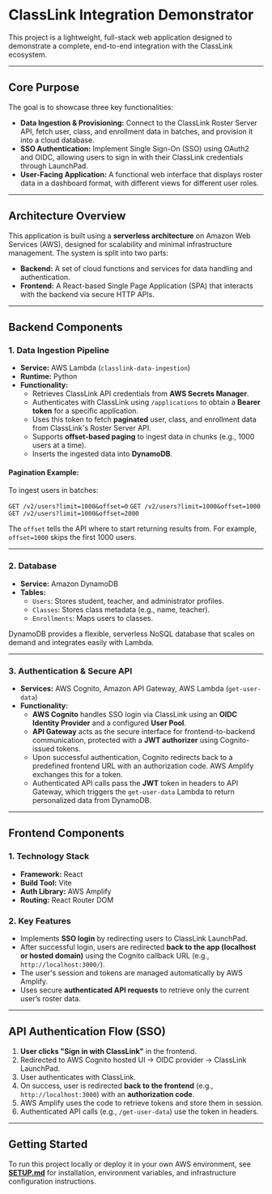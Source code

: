# ClassLink Integration Demonstrator

This project is a lightweight, full-stack web application designed to demonstrate a complete, end-to-end integration with the ClassLink ecosystem.

---

## Core Purpose

The goal is to showcase three key functionalities:

- **Data Ingestion & Provisioning:** Connect to the ClassLink Roster Server API, fetch user, class, and enrollment data in batches, and provision it into a cloud database.
- **SSO Authentication:** Implement Single Sign-On (SSO) using OAuth2 and OIDC, allowing users to sign in with their ClassLink credentials through LaunchPad.
- **User-Facing Application:** A functional web interface that displays roster data in a dashboard format, with different views for different user roles.

---

## Architecture Overview

This application is built using a **serverless architecture** on Amazon Web Services (AWS), designed for scalability and minimal infrastructure management. The system is split into two parts:

- **Backend:** A set of cloud functions and services for data handling and authentication.
- **Frontend:** A React-based Single Page Application (SPA) that interacts with the backend via secure HTTP APIs.

---

## Backend Components

### 1. Data Ingestion Pipeline

- **Service:** AWS Lambda (`classlink-data-ingestion`)
- **Runtime:** Python
- **Functionality:**
  - Retrieves ClassLink API credentials from **AWS Secrets Manager**.
  - Authenticates with ClassLink using `/applications` to obtain a **Bearer token** for a specific application.
  - Uses this token to fetch **paginated** user, class, and enrollment data from ClassLink's Roster Server API.
  - Supports **offset-based paging** to ingest data in chunks (e.g., 1000 users at a time).
  - Inserts the ingested data into **DynamoDB**.

#### Pagination Example:
To ingest users in batches:

`GET /v2/users?limit=1000&offset=0`
`GET /v2/users?limit=1000&offset=1000`
`GET /v2/users?limit=1000&offset=2000`


The `offset` tells the API where to start returning results from. For example, `offset=1000` skips the first 1000 users.

---

### 2. Database

- **Service:** Amazon DynamoDB
- **Tables:**
  - `Users`: Stores student, teacher, and administrator profiles.
  - `Classes`: Stores class metadata (e.g., name, teacher).
  - `Enrollments`: Maps users to classes.

DynamoDB provides a flexible, serverless NoSQL database that scales on demand and integrates easily with Lambda.

---

### 3. Authentication & Secure API

- **Services:** AWS Cognito, Amazon API Gateway, AWS Lambda (`get-user-data`)
- **Functionality:**
  - **AWS Cognito** handles SSO login via ClassLink using an **OIDC Identity Provider** and a configured **User Pool**.
  - **API Gateway** acts as the secure interface for frontend-to-backend communication, protected with a **JWT authorizer** using Cognito-issued tokens.
  - Upon successful authentication, Cognito redirects back to a predefined frontend URL with an authorization code. AWS Amplify exchanges this for a token.
  - Authenticated API calls pass the **JWT** token in headers to API Gateway, which triggers the `get-user-data` Lambda to return personalized data from DynamoDB.

---

## Frontend Components

### 1. Technology Stack

- **Framework:** React
- **Build Tool:** Vite
- **Auth Library:** AWS Amplify
- **Routing:** React Router DOM

### 2. Key Features

- Implements **SSO login** by redirecting users to ClassLink LaunchPad.
- After successful login, users are redirected **back to the app (localhost or hosted domain)** using the Cognito callback URL (e.g., `http://localhost:3000/`).
- The user's session and tokens are managed automatically by AWS Amplify.
- Uses secure **authenticated API requests** to retrieve only the current user’s roster data.

---

## API Authentication Flow (SSO)

1. **User clicks "Sign in with ClassLink"** in the frontend.
2. Redirected to AWS Cognito hosted UI → OIDC provider → ClassLink LaunchPad.
3. User authenticates with ClassLink.
4. On success, user is redirected **back to the frontend** (e.g., `http://localhost:3000`) with an **authorization code**.
5. AWS Amplify uses the code to retrieve tokens and store them in session.
6. Authenticated API calls (e.g., `/get-user-data`) use the token in headers.

---

## Getting Started

To run this project locally or deploy it in your own AWS environment, see [**SETUP.md**](./SETUP.md) for installation, environment variables, and infrastructure configuration instructions.
